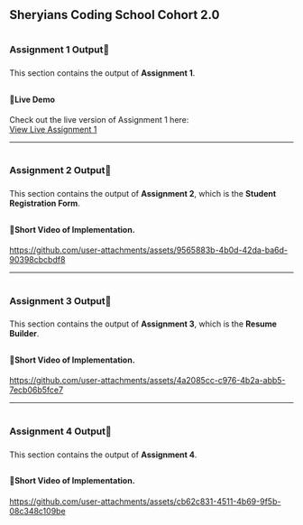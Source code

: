 # <h2>Sheryians Coding School Cohort 2.0<h2>

# <h3>Assignment 1 Output📝<h3>

This section contains the output of **Assignment 1**.

## <h4>🚀Live Demo<h4>

Check out the live version of Assignment 1 here:  
[View Live Assignment 1](https://viratkholiwebpage.netlify.app/)

---

# <h3>Assignment 2 Output📝<h3>

This section contains the output of **Assignment 2**, which is the **Student Registration Form**.

## <h4>📸Short Video of Implementation.<h4>

https://github.com/user-attachments/assets/9565883b-4b0d-42da-ba6d-90398cbcbdf8

---

# <h3>Assignment 3 Output📝<h3>

This section contains the output of **Assignment 3**, which is the **Resume Builder**.

## <h4>📸Short Video of Implementation.<h4>

https://github.com/user-attachments/assets/4a2085cc-c976-4b2a-abb5-7ecb06b5fce7

---

# <h3>Assignment 4 Output📝<h3>

This section contains the output of **Assignment 4**.

## <h4>📸Short Video of Implementation.<h4>

 https://github.com/user-attachments/assets/cb62c831-4511-4b69-9f5b-08c348c109be








